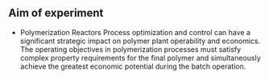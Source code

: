 ## Aim of experiment

- Polymerization Reactors Process optimization and control can have a significant strategic impact on polymer plant operability and economics. The operating objectives in polymerization processes must satisfy complex property requirements for the final polymer and simultaneously achieve the greatest economic potential during the batch operation.